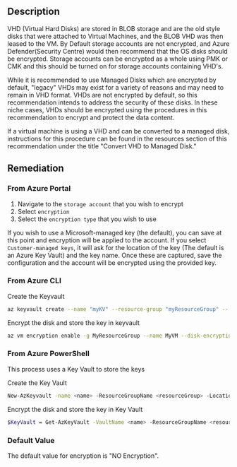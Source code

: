## Description

VHD (Virtual Hard Disks) are stored in BLOB storage and are the old style disks that were attached to Virtual Machines, and the BLOB VHD was then leased to the VM. By Default storage accounts are not encrypted, and Azure Defender(Security Centre) would then recommend that the OS disks should be encrypted. Storage accounts can be encrypted as a whole using PMK or CMK and this should be turned on for storage accounts containing VHD's.

While it is recommended to use Managed Disks which are encrypted by default, "legacy" VHDs may exist for a variety of reasons and may need to remain in VHD format. VHDs are not encrypted by default, so this recommendation intends to address the security of these disks. In these niche cases, VHDs should be encrypted using the procedures in this recommendation to encrypt and protect the data content.

If a virtual machine is using a VHD and can be converted to a managed disk, instructions for this procedure can be found in the resources section of this recommendation under the title "Convert VHD to Managed Disk."

## Remediation

### From Azure Portal

1. Navigate to the `storage account` that you wish to encrypt
2. Select `encryption`
3. Select the `encryption type` that you wish to use

If you wish to use a Microsoft-managed key (the default), you can save at this point and encryption will be applied to the account.
If you select `Customer-managed keys`, it will ask for the location of the key (The default is an Azure Key Vault) and the key name.
Once these are captured, save the configuration and the account will be encrypted using the provided key.

### From Azure CLI

Create the Keyvault

```bash
az keyvault create --name "myKV" --resource-group "myResourceGroup" -- location eastus --enabled-for-disk-encryption
```

Encrypt the disk and store the key in keyvault

```bash
az vm encryption enable -g MyResourceGroup --name MyVM --disk-encryption- keyvault myKV
```

### From Azure PowerShell

This process uses a Key Vault to store the keys

Create the Key Vault

```bash
New-AzKeyvault -name <name> -ResourceGroupName <resourceGroup> -Location <location> -EnabledForDiskEncryption
```

Encrypt the disk and store the key in Key Vault

```bash
$KeyVault = Get-AzKeyVault -VaultName <name> -ResourceGroupName <resourceGroup> Set-AzVMDiskEncryptionExtension -ResourceGroupName <resourceGroup> -VMName <name> -DiskEncryptionKeyVaultUrl $KeyVault.VaultUri - DiskEncryptionKeyVaultId $KeyVault.ResourceId
```

### Default Value

The default value for encryption is "NO Encryption".